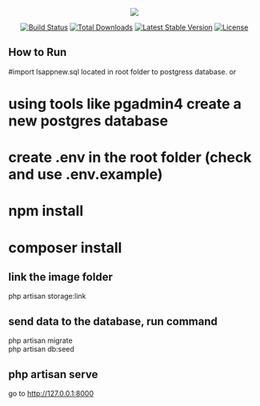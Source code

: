 <p align="center"><img src="https://laravel.com/assets/img/components/logo-laravel.svg"></p>

<p align="center">
<a href="https://travis-ci.org/laravel/framework"><img src="https://travis-ci.org/laravel/framework.svg" alt="Build Status"></a>
<a href="https://packagist.org/packages/laravel/framework"><img src="https://poser.pugx.org/laravel/framework/d/total.svg" alt="Total Downloads"></a>
<a href="https://packagist.org/packages/laravel/framework"><img src="https://poser.pugx.org/laravel/framework/v/stable.svg" alt="Latest Stable Version"></a>
<a href="https://packagist.org/packages/laravel/framework"><img src="https://poser.pugx.org/laravel/framework/license.svg" alt="License"></a>
</p>

## How to Run

#import lsappnew.sql located in root folder to postgress database.
or
# using tools like pgadmin4 create a new postgres database
# create .env in the root folder (check and use .env.example)
# npm install
# composer install
## link the image folder
php artisan storage:link

## send data to the database, run command
php artisan migrate <br/>
php artisan db:seed

## php artisan serve
go to http://127.0.0.1:8000
